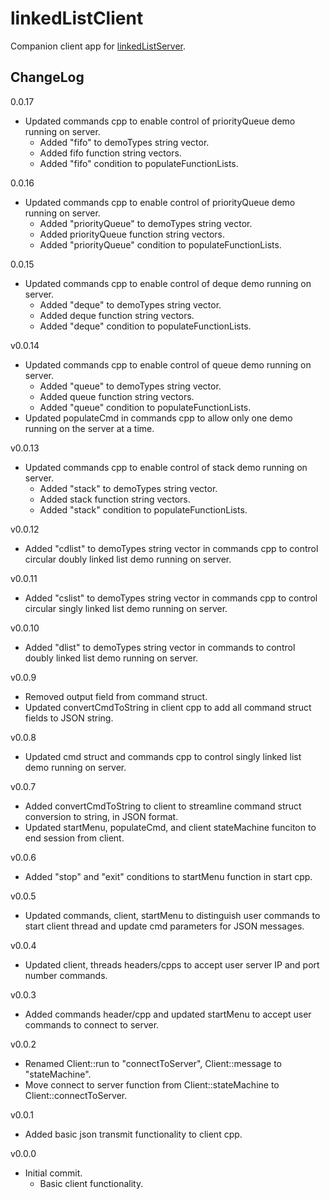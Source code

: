 # linkedListClient

Companion client app for [linkedListServer](https://github.com/JohnWSweeney/linkedListServer).

## ChangeLog
0.0.17
- Updated commands cpp to enable control of priorityQueue demo running on server.
	- Added "fifo" to demoTypes string vector.
	- Added fifo function string vectors.
	- Added "fifo" condition to populateFunctionLists.

0.0.16
- Updated commands cpp to enable control of priorityQueue demo running on server.
	- Added "priorityQueue" to demoTypes string vector.
	- Added priorityQueue function string vectors.
	- Added "priorityQueue" condition to populateFunctionLists.

0.0.15
- Updated commands cpp to enable control of deque demo running on server.
	- Added "deque" to demoTypes string vector.
	- Added deque function string vectors.
	- Added "deque" condition to populateFunctionLists.

v0.0.14
- Updated commands cpp to enable control of queue demo running on server.
	- Added "queue" to demoTypes string vector.
	- Added queue function string vectors.
	- Added "queue" condition to populateFunctionLists.
- Updated populateCmd in commands cpp to allow only one demo running on the server at a time.

v0.0.13
- Updated commands cpp to enable control of stack demo running on server.
	- Added "stack" to demoTypes string vector.
	- Added stack function string vectors.
	- Added "stack" condition to populateFunctionLists.

v0.0.12
- Added "cdlist" to demoTypes string vector in commands cpp to control circular doubly linked list demo running on server.

v0.0.11
- Added "cslist" to demoTypes string vector in commands cpp to control circular singly linked list demo running on server.

v0.0.10
- Added "dlist" to demoTypes string vector in commands to control doubly linked list demo running on server.

v0.0.9
- Removed output field from command struct.
- Updated convertCmdToString in client cpp to add all command struct fields to JSON string.

v0.0.8
- Updated cmd struct and commands cpp to control singly linked list demo running on server.

v0.0.7
- Added convertCmdToString to client to streamline command struct conversion to string, in JSON format.
- Updated startMenu, populateCmd, and client stateMachine funciton to end session from client.

v0.0.6
- Added "stop" and "exit" conditions to startMenu function in start cpp.

v0.0.5
- Updated commands, client, startMenu to distinguish user commands to start client thread and update cmd parameters for JSON messages.

v0.0.4
- Updated client, threads headers/cpps to accept user server IP and port number commands.

v0.0.3
- Added commands header/cpp and updated startMenu to accept user commands to connect to server.

v0.0.2
- Renamed Client::run to "connectToServer", Client::message to "stateMachine".
- Move connect to server function from Client::stateMachine to Client::connectToServer.

v0.0.1
- Added basic json transmit functionality to client cpp.

v0.0.0
- Initial commit.
	- Basic client functionality.